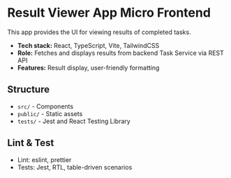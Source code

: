 # Result Viewer App Micro Frontend

This app provides the UI for viewing results of completed tasks.

- **Tech stack:** React, TypeScript, Vite, TailwindCSS
- **Role:** Fetches and displays results from backend Task Service via REST API
- **Features:** Result display, user-friendly formatting

## Structure
- `src/` - Components
- `public/` - Static assets
- `tests/` - Jest and React Testing Library

## Lint & Test
- Lint: eslint, prettier
- Tests: Jest, RTL, table-driven scenarios
